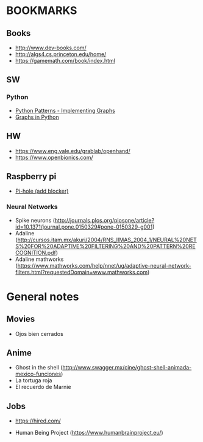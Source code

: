 # BOOKMARKS 

## Books
* http://www.dev-books.com/
* http://algs4.cs.princeton.edu/home/
* https://gamemath.com/book/index.html

## SW
### Python
* [Python Patterns - Implementing Graphs](https://www.python.org/doc/essays/graphs/)
* [Graphs in Python](http://www.python-course.eu/graphs_python.php)

## HW
* https://www.eng.yale.edu/grablab/openhand/
* https://www.openbionics.com/

## Raspberry pi
* [Pi-hole (add blocker)](https://www.raspberrypi.com/tutorials/running-pi-hole-on-a-raspberry-pi/)

### Neural Networks
* Spike neurons (http://journals.plos.org/plosone/article?id=10.1371/journal.pone.0150329#pone-0150329-g001)
* Adaline (http://cursos.itam.mx/akuri/2004/RNS_IIMAS_2004_1/NEURAL%20NETS%20FOR%20ADAPTIVE%20FILTERING%20AND%20PATTERN%20RECOGNITION.pdf)
* Adaline mathworks (https://www.mathworks.com/help/nnet/ug/adaptive-neural-network-filters.html?requestedDomain=www.mathworks.com)

# General notes
## Movies
* Ojos bien cerrados

## Anime
* Ghost in the shell (http://www.swagger.mx/cine/ghost-shell-animada-mexico-funciones)
* La tortuga roja
* El recuerdo de Marnie

## Jobs
* https://hired.com/

* Human Being Project (https://www.humanbrainproject.eu/)

